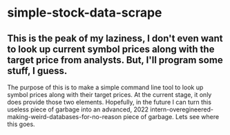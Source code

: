 # simple-stock-data-scrape

<h2>
  This is the peak of my laziness, I don't even want to look up current symbol prices along with the target price from analysts. But, I'll program some stuff, I guess.
</h2>

<body>
  The purpose of this is to make a simple command line tool to look up symbol prices along with their target prices. At the current stage, it only does provide those two elements. Hopefully, in the future I can turn this useless piece of garbage into an advanced, 2022 intern-overegineered-making-weird-databases-for-no-reason piece of garbage. Lets see where this goes.
 
</body>
